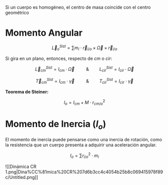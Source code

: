 Si un cuerpo es homogéneo, el centro de masa coincide con el centro geométrico

# Momento Angular

$$
\vec L^{Sist}_{o} = \sum m_i \cdot \vec r_{i/o} \times \vec\Omega\times\vec r_{i/o}
$$

Si gira en un plano, entonces, respecto de $cm$ o $cir$:

$$
\vec L^{Sist}_{cm} = I_{cm} \cdot \vec \Omega \quad\quad\text{ \& }\quad\quad L^{Sist}_{cir} = I_{cir} \cdot \vec \Omega
$$

$$
\vec T^{Sist}_{cm} = I_{cm} \cdot \vec \gamma \quad\quad\text{ \& }\quad\quad T^{Sist}_{cir} = I_{cir} \cdot \vec \gamma
$$

**Teorema de Steiner:**

$$
I_{o} = I_{cm} + M \cdot r^2_{cm/o}
$$

# Momento de Inercia $(I_o)$

El momento de inercia puede pensarse como una inercia de
rotación, como la resistencia que un cuerpo presenta a adquirir una aceleración angular.

$$
I_o = \sum r^2_{i/o} \cdot m_i
$$

![[Dinámica CR 1.png|Dina%CC%81mica%20CR%207d6b3cc4c4054b25b8c069415978f89c/Untitled.png]]